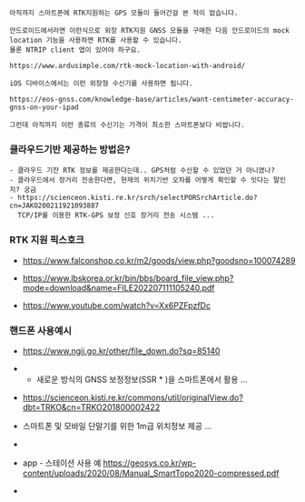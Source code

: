 ```
아직까지 스마트폰에 RTK지원하는 GPS 모듈이 들어간걸 본 적이 없습니다.

안드로이드에서라면 이런식으로 외장 RTK지원 GNSS 모듈을 구매한 다음 안드로이드의 mock location 기능을 사용하면 RTK를 사용할 수 있습니다.
물론 NTRIP client 앱이 있어야 하구요.

https://www.ardusimple.com/rtk-mock-location-with-android/

iOS 디바이스에서는 이런 외장형 수신기를 사용하면 됩니다.

https://eos-gnss.com/knowledge-base/articles/want-centimeter-accuracy-gnss-on-your-ipad

그런데 아직까지 이런 종류의 수신기는 가격이 최소한 스마트폰보다 비쌉니다.

```


### 클라우드기반 제공하는 방법은?

```
- 클라우드 기잔 RTK 정보를 제공한다는데.. GPS처럼 수신할 수 있었던 거 아니였나?
- 클라우드에서 장거리 전송한다면, 현재의 위치기반 오차를 어떻게 확인할 수 잇다는 말인지? 궁금
- https://scienceon.kisti.re.kr/srch/selectPORSrchArticle.do?cn=JAKO200211921093887
  TCP/IP를 이용한 RTK-GPS 보정 신호 장거리 전송 시스템 ...

```



### RTK 지원 픽스호크

- https://www.falconshop.co.kr/m2/goods/view.php?goodsno=100074289

- https://www.lbskorea.or.kr/bin/bbs/board_file_view.php?mode=download&name=FILE202207111105240.pdf

- https://www.youtube.com/watch?v=Xx6PZFpzfDc




### 핸드폰 사용예시
- https://www.ngii.go.kr/other/file_down.do?sq=85140
- - 새로운 방식의 GNSS 보정정보(SSR * )을 스마트폰에서 활용 ...
-  https://scienceon.kisti.re.kr/commons/util/originalView.do?dbt=TRKO&cn=TRKO201800002422
-  스마트폰 및 모바일 단말기를 위한 1m급 위치정보 제공 ...
-  
- app - 스테이션 사용 예 https://geosys.co.kr/wp-content/uploads/2020/08/Manual_SmartTopo2020-compressed.pdf

- 
